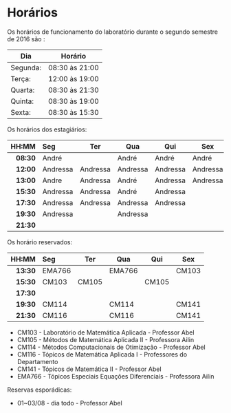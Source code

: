 # Horários

Os horários de funcionamento do laboratório durante o segundo semestre de 2016
são  :

Dia      | Horário
-------- | -------
Segunda: | 08:30 às 21:00
Terça:   | 12:00 às 19:00
Quarta:  | 08:30  às 21:30
Quinta:  | 08:30 às 19:00
Sexta:   | 08:30 às 15:30

Os horários dos estagiários:


HH:MM | Seg | Ter | Qua | Qui | Sex
--: | :--- | --- | --- | --- | ---
**08:30** | André    |          | André    | André    | André    
**12:00** | Andressa | Andressa | Andressa | Andressa | Andressa
**13:00** | Andre    | Andressa | André    | Andressa | Andressa
**15:30** | Andressa | Andressa | André    | Andressa |      
**17:30** | Andressa | Andressa | Andressa | Andressa |
**19:30** | Andressa |          | Andressa |          |
**21:30** |          |          |          |          |     



Os horário reservados:


 HH:MM     |  Seg  |  Ter  |  Qua  |  Qui  | Sex
 --:       | :---  |  ---  |  ---  |  ---  | ---
 **13:30** |EMA766 |       |EMA766 |       | CM103
 **15:30** | CM103 | CM105 |       | CM105 |  
 **17:30** |       |       |       |       |
 **19:30** | CM114 |       | CM114 |       | CM141
 **21:30** | CM116 |       | CM116 |       | CM141

- CM103 - Laboratório de Matemática Aplicada - Professor Abel
- CM105 - Métodos de Matemática Aplicada II - Professora Ailin
- CM114 - Métodos Computacionais de Otimização - Professor Abel
- CM116 - Tópicos de Matemática Aplicada I - Professores do Departamento
- CM141 - Tópicos de Matemática II - Professor Abel
- EMA766 - Tópicos Especiais Equações Diferenciais - Professora Ailin


Reservas esporádicas:
- 01~03/08 - dia todo - Professor Abel
